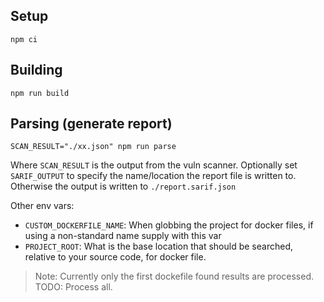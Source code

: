 ## Setup

`npm ci`

## Building

`npm run build`

## Parsing (generate report)

`SCAN_RESULT="./xx.json" npm run parse`

Where `SCAN_RESULT` is the output from the vuln scanner. Optionally set `SARIF_OUTPUT` to specify the name/location the
report file is written to.  Otherwise the output is written to `./report.sarif.json`

Other env vars:

* `CUSTOM_DOCKERFILE_NAME`: When globbing the project for docker files, if using a non-standard name supply with this
    var
* `PROJECT_ROOT`: What is the base location that should be searched, relative to your source code, for docker file.

>Note: Currently only the first dockefile found results are processed.  TODO: Process all.
